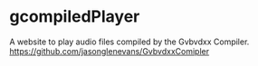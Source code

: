 # gcompiledPlayer
A website to play audio files compiled by the Gvbvdxx Compiler.
https://github.com/jasonglenevans/GvbvdxxComipler
